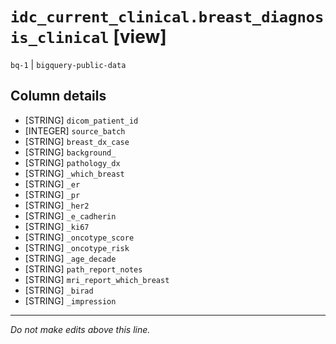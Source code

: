 # `idc_current_clinical.breast_diagnosis_clinical` [view]
`bq-1` | `bigquery-public-data`

## Column details
* [STRING]    `dicom_patient_id`
* [INTEGER]   `source_batch`
* [STRING]    `breast_dx_case`
* [STRING]    `background_`
* [STRING]    `pathology_dx`
* [STRING]    `_which_breast`
* [STRING]    `_er`
* [STRING]    `_pr`
* [STRING]    `_her2`
* [STRING]    `_e_cadherin`
* [STRING]    `_ki67`
* [STRING]    `_oncotype_score`
* [STRING]    `_oncotype_risk`
* [STRING]    `_age_decade`
* [STRING]    `path_report_notes`
* [STRING]    `mri_report_which_breast`
* [STRING]    `_birad`
* [STRING]    `_impression`

-------------------------------------------------------------------------------
*Do not make edits above this line.*
